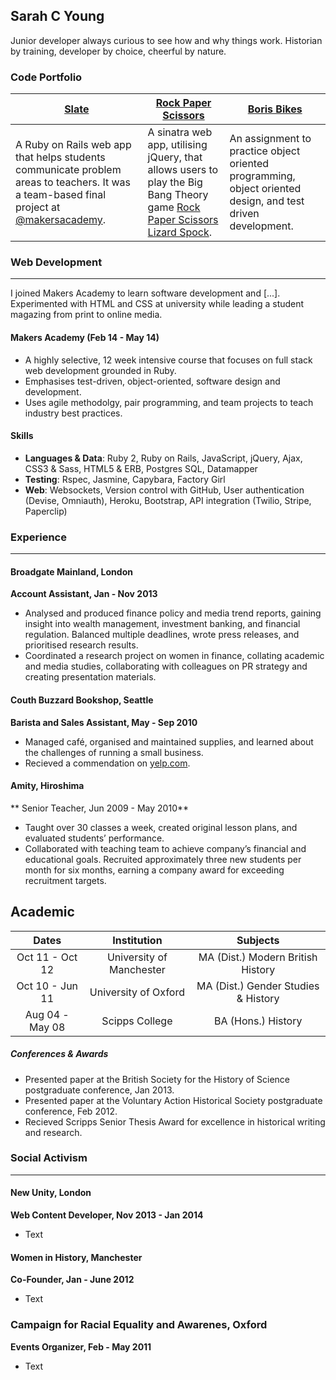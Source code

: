 ## Sarah C Young

Junior developer always curious to see how and why things work. Historian by training, developer by choice, cheerful by nature.

### Code Portfolio

| [Slate](https://github.com/slateapp/slate) | [Rock Paper Scissors](https://github.com/sarahseewhy/RockPaperScissors) | [Boris Bikes](https://github.com/sarahseewhy/boris-bike) |
|---|---|---|
| A Ruby on Rails web app that helps students communicate problem areas to teachers. It was a team-based final project at [@makersacademy](https://github.com/makersacademy).| A sinatra web app, utilising jQuery, that allows users to play the Big Bang Theory game [Rock Paper Scissors Lizard Spock](https://www.youtube.com/watch?v=iapcKVn7DdY). | An assignment to practice object oriented programming, object oriented design, and test driven development. |

### Web Development
---------------
I joined Makers Academy to learn software development and [...]. Experimented with HTML and CSS at university while leading a student magazing from print to online media.

#### Makers Academy (Feb 14 - May 14)
* A highly selective, 12 week intensive course that focuses on full stack web development grounded in Ruby. 
* Emphasises test-driven, object-oriented, software design and development.
* Uses agile methodolgy, pair programming, and team projects to teach industry best practices.

#### Skills

* __Languages & Data__: Ruby 2, Ruby on Rails, JavaScript, jQuery, Ajax, CSS3 & Sass, HTML5 & ERB, Postgres SQL, Datamapper
* __Testing__: Rspec, Jasmine, Capybara, Factory Girl
* __Web__: Websockets, Version control with GitHub, User authentication (Devise, Omniauth), Heroku, Bootstrap, API integration (Twilio, Stripe, Paperclip) 


### Experience
----------

#### Broadgate Mainland, London
**Account Assistant, Jan - Nov 2013**
- Analysed and produced finance policy and media trend reports, gaining insight into wealth management, investment banking, and financial regulation. Balanced multiple deadlines, wrote press releases, and prioritised research results.
- Coordinated a research project on women in finance, collating academic and media studies, collaborating with colleagues on PR strategy and creating presentation materials.

#### Couth Buzzard Bookshop, Seattle
**Barista and Sales Assistant, May - Sep 2010**
- Managed café, organised and maintained supplies, and learned about the challenges of running a small business.
- Recieved a commendation on [yelp.com](http://www.yelp.com/biz/couth-buzzard-books-espresso-buono-seattle?hrid=dT-iGObshU73djKTdC1uPw).

#### Amity, Hiroshima
** Senior Teacher, Jun 2009 - May 2010**
- Taught over 30 classes a week, created original lesson plans, and evaluated students’ performance.
- Collaborated with teaching team to achieve company’s financial and educational goals. Recruited approximately three new students per month for six months, earning a company award for exceeding recruitment targets.

Academic
--------
|       Dates       |        Institution         |            Subjects                   |
| :---------------: | :------------------------: | :-----------------------------------: | 
| Oct 11 - Oct 12   | University of Manchester   | MA (Dist.) Modern British History     | 
| Oct 10 - Jun 11   | University of Oxford       | MA (Dist.) Gender Studies & History   |
| Aug 04 - May 08   | Scipps College             | BA (Hons.) History

##### Conferences & Awards
- Presented paper at the British Society for the History of Science postgraduate conference, Jan 2013.
- Presented paper at the Voluntary Action Historical Society postgraduate conference, Feb 2012.
- Recieved Scripps Senior Thesis Award for excellence in historical writing and research.


### Social Activism
-------------------------
#### New Unity, London
**Web Content Developer, Nov 2013 - Jan 2014**
- Text

#### Women in History, Manchester
**Co-Founder, Jan - June 2012**
- Text

### Campaign for Racial Equality and Awarenes, Oxford
**Events Organizer, Feb - May 2011**
- Text

